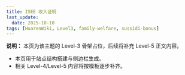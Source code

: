 ```yaml
---
title: ISEE 收入证明
last_update:
  date: 2025-10-10
tags: [HuarenWiki, Level3, family-welfare, sussidi-bonus]
---
```

**说明：** 本页为该主题的 Level-3 骨架占位，后续将补充 Level-5 正文内容。

- 本页用于站点结构搭建与侧边栏生成。
- 相关 Level-4/Level-5 内容将按模板逐步补齐。
